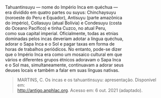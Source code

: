Tahuantinsuyu — nome do Império Inca em quéchua —\
era dividido em quatro partes ou suyus: Chinchaysuyu\
(noroeste do Peru e Equador), Antisuyu (parte amazônica\
do império), Collasuyu (atual Bolívia) e Condesuyu (costa\
do Oceano Pacífico) e tinha Cuzco, no atual Peru,\
como sua capital imperial. Oficialmente, todas as etnias\
dominadas pelos incas deveriam adotar a língua quéchua,\
adorar o Sapa Inca e o Sol e pagar taxas em forma de\
horas de trabalhos periódicos. No entanto, pode-se dizer\
que o Império Inca era como um mosaico cultural em que\
vários e diferentes grupos étnicos adoravam o Sapa Inca\
e o Sol mas, simultaneamente, continuavam a adorar seus\
deuses locais e também a falar em suas línguas nativas.

> MARTINS, C. Os incas e os tahuantinsuyu: apresentação. Disponível em:\
> http://antigo.anphlac.org. Acesso em: 6 out. 2021 (adaptado).
